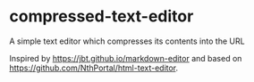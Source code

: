 # compressed-text-editor
A simple text editor which compresses its contents into the URL

Inspired by <https://jbt.github.io/markdown-editor> and based on <https://github.com/NthPortal/html-text-editor>.
